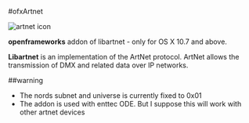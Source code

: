 #ofxArtnet

![artnet icon](http://www.enttec.com/img/ode/angle_small.jpg)


**openframeworks** addon of libartnet - only for OS X 10.7 and above.

**Libartnet** is an implementation of the ArtNet protocol. ArtNet allows the
transmission of DMX and related data over IP networks.

##warning

* The nords subnet and universe is currently fixed to 0x01
* The addon is used with enttec ODE. But I suppose this will work with other artnet devices
